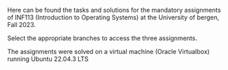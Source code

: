 Here can be found the tasks and solutions for the mandatory assignments of INF113 (Introduction to Operating Systems) at the University of bergen, Fall 2023.

Select the appropriate branches to access the three assignments.

The assignments were solved on a virtual machine (Oracle Virtualbox) running Ubuntu 22.04.3 LTS
